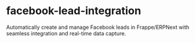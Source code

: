 # facebook-lead-integration
Automatically create and manage Facebook leads in Frappe/ERPNext with seamless integration and real-time data capture.
